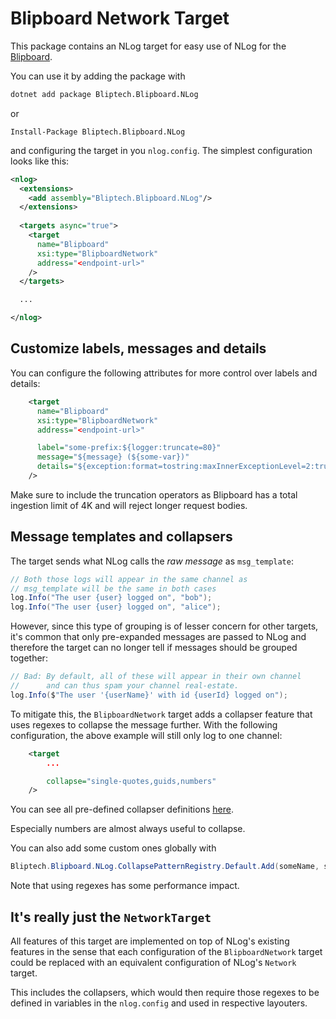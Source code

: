# Blipboard Network Target

This package contains an NLog target for easy use of NLog for the [Blipboard](https://blipboard.io).

You can use it by adding the package with

```sh
dotnet add package Bliptech.Blipboard.NLog
```

or

```
Install-Package Bliptech.Blipboard.NLog
```

and configuring the target in you `nlog.config`. The simplest configuration looks like this:

```xml
<nlog>
  <extensions>
    <add assembly="Bliptech.Blipboard.NLog"/>
  </extensions>
  
  <targets async="true">
    <target
      name="Blipboard"
      xsi:type="BlipboardNetwork"
      address="<endpoint-url>"
    />
  </targets>

  ...

</nlog>
```

## Customize labels, messages and details

You can configure the following attributes for more control over labels and details:

```xml
    <target
      name="Blipboard"
      xsi:type="BlipboardNetwork"
      address="<endpoint-url>"

      label="some-prefix:${logger:truncate=80}"
      message="${message} (${some-var})"
      details="${exception:format=tostring:maxInnerExceptionLevel=2:truncate=2000}"
    />
```

Make sure to include the truncation operators as Blipboard has a total ingestion limit of 4K and will reject longer request bodies.

## Message templates and collapsers

The target sends what NLog calls the *raw message* as `msg_template`:

```c#
// Both those logs will appear in the same channel as
// msg_template will be the same in both cases
log.Info("The user {user} logged on", "bob");
log.Info("The user {user} logged on", "alice");
```

However, since this type of grouping is of lesser concern for other targets, it's common that only pre-expanded messages are passed to NLog and therefore the target can no longer tell if messages should be grouped together:

```c#
// Bad: By default, all of these will appear in their own channel
//      and can thus spam your channel real-estate.
log.Info($"The user '{userName}' with id {userId} logged on");
```

To mitigate this, the `BlipboardNetwork` target adds a collapser feature that uses regexes to collapse the message further. With the following configuration, the above example will still only log to one channel:

```xml
    <target
        ...

        collapse="single-quotes,guids,numbers"
    />
```

You can see all pre-defined collapser definitions [here](https://github.com/bliptech-blipboard/nlog/tree/master/NLog/StandardCollapsePatterns.cs).

Especially numbers are almost always useful to collapse.

You can also add some custom ones globally with

```c#
Bliptech.Blipboard.NLog.CollapsePatternRegistry.Default.Add(someName, someRegex);
```

Note that using regexes has some performance impact.

## It's really just the `NetworkTarget`

All features of this target are implemented on top of NLog's existing features in the sense that each configuration of the `BlipboardNetwork` target could be replaced with an equivalent configuration of NLog's `Network` target.

This includes the collapsers, which would then require those regexes to be defined in variables in the `nlog.config` and used in respective layouters.
